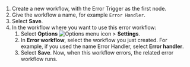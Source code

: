 1. Create a new workflow, with the Error Trigger as the first node. 
2. Give the workflow a name, for example `Error Handler`. 
3. Select **Save**.
4. In the workflow where you want to use this error workflow:
	1. Select **Options** <span class="inline-image">![Options menu icon](/_images/common-icons/three-dot-options-menu.png)</span> > **Settings**.
	2. In **Error workflow**, select the workflow you just created. For example, if you used the name Error Handler, select **Error handler**.
	3. Select **Save**.
	Now, when this workflow errors, the related error workflow runs.
